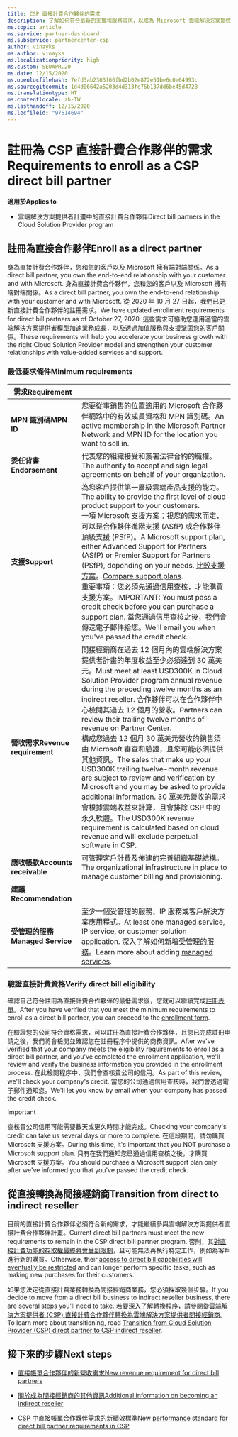 ```yaml
---
title: CSP 直接計費合作夥伴的需求
description: 了解如何符合最新的支援和服務需求，以成為 Microsoft 雲端解決方案提供者 (CSP) 計畫中的直接計費合作夥伴。
ms.topic: article
ms.service: partner-dashboard
ms.subservice: partnercenter-csp
author: vinayks
ms.author: vinayks
ms.localizationpriority: high
ms.custom: SEOAPR.20
ms.date: 12/15/2020
ms.openlocfilehash: 7efd3ab2303f66fbd2b02e872e51be6c0e64993c
ms.sourcegitcommit: 1d4d06642a5203d4d313fe76b137dd6be45d4728
ms.translationtype: HT
ms.contentlocale: zh-TW
ms.lasthandoff: 12/15/2020
ms.locfileid: "97514694"
---
```

# <a name="requirements-to-enroll-as-a-csp-direct-bill-partner"></a><span data-ttu-id="efe2b-103">註冊為 CSP 直接計費合作夥伴的需求</span><span class="sxs-lookup"><span data-stu-id="efe2b-103">Requirements to enroll as a CSP direct bill partner</span></span>

<span data-ttu-id="efe2b-104">**適用於**</span><span class="sxs-lookup"><span data-stu-id="efe2b-104">**Applies to**</span></span>

- <span data-ttu-id="efe2b-105">雲端解決方案提供者計畫中的直接計費合作夥伴</span><span class="sxs-lookup"><span data-stu-id="efe2b-105">Direct bill partners in the Cloud Solution Provider program</span></span>

## <a name="enroll-as-a-direct-partner"></a><span data-ttu-id="efe2b-106">註冊為直接合作夥伴</span><span class="sxs-lookup"><span data-stu-id="efe2b-106">Enroll as a direct partner</span></span>

<span data-ttu-id="efe2b-107">身為直接計費合作夥伴，您和您的客戶以及 Microsoft 擁有端對端關係。</span><span class="sxs-lookup"><span data-stu-id="efe2b-107">As a direct bill partner, you own the end-to-end relationship with your customer and with Microsoft.</span></span> <span data-ttu-id="efe2b-108">身為直接計費合作夥伴，您和您的客戶以及 Microsoft 擁有端對端關係。</span><span class="sxs-lookup"><span data-stu-id="efe2b-108">As a direct bill partner, you own the end-to-end relationship with your customer and with Microsoft.</span></span> <span data-ttu-id="efe2b-109">從 2020 年 10 月 27 日起，我們已更新直接計費合作夥伴的註冊需求。</span><span class="sxs-lookup"><span data-stu-id="efe2b-109">We have updated enrollment requirements for direct bill partners as of October 27, 2020.</span></span> <span data-ttu-id="efe2b-110">這些需求可協助您運用適當的雲端解決方案提供者模型加速業務成長，以及透過加值服務與支援鞏固您的客戶關係。</span><span class="sxs-lookup"><span data-stu-id="efe2b-110">These requirements will help you accelerate your business growth with the right Cloud Solution Provider model and strengthen your customer relationships with value-added services and support.</span></span>  

### <a name="minimum-requirements"></a><span data-ttu-id="efe2b-111">最低要求條件</span><span class="sxs-lookup"><span data-stu-id="efe2b-111">Minimum requirements</span></span>

|<span data-ttu-id="efe2b-112">**需求**</span><span class="sxs-lookup"><span data-stu-id="efe2b-112">**Requirement**</span></span>|                |
|--------------------------------|--------------------------------------------------------------|
|<span data-ttu-id="efe2b-113">**MPN 識別碼**</span><span class="sxs-lookup"><span data-stu-id="efe2b-113">**MPN ID**</span></span>   |<span data-ttu-id="efe2b-114">您要從事銷售的位置適用的 Microsoft 合作夥伴網路中的有效成員資格和 MPN 識別碼。</span><span class="sxs-lookup"><span data-stu-id="efe2b-114">An active membership in the Microsoft Partner Network and MPN ID for the location you want to sell in.</span></span>   |
|<span data-ttu-id="efe2b-115">**委任背書**</span><span class="sxs-lookup"><span data-stu-id="efe2b-115">**Endorsement**</span></span>   |<span data-ttu-id="efe2b-116">代表您的組織接受和簽署法律合約的職權。</span><span class="sxs-lookup"><span data-stu-id="efe2b-116">The authority to accept and sign legal agreements on behalf of your organization.</span></span>|
|<span data-ttu-id="efe2b-117">**支援**</span><span class="sxs-lookup"><span data-stu-id="efe2b-117">**Support**</span></span>   |<span data-ttu-id="efe2b-118">為您客戶提供第一層級雲端產品支援的能力。</span><span class="sxs-lookup"><span data-stu-id="efe2b-118">The ability to provide the first level of cloud product support to your customers.</span></span> <br/><span data-ttu-id="efe2b-119">一項 Microsoft 支援方案；視您的需求而定，可以是合作夥伴進階支援 (ASfP) 或合作夥伴頂級支援 (PSfP)。</span><span class="sxs-lookup"><span data-stu-id="efe2b-119">A Microsoft support plan, either Advanced Support for Partners (ASfP) or Premier Support for Partners (PSfP), depending on your needs.</span></span> <span data-ttu-id="efe2b-120">[比較支援方案](https://partner.microsoft.com/support/partnersupport)。</span><span class="sxs-lookup"><span data-stu-id="efe2b-120">[Compare support plans](https://partner.microsoft.com/support/partnersupport).</span></span><br/><span data-ttu-id="efe2b-121">重要事項：您必須先通過信用查核，才能購買支援方案。</span><span class="sxs-lookup"><span data-stu-id="efe2b-121">IMPORTANT: You must pass a credit check before you can purchase a support plan.</span></span> <span data-ttu-id="efe2b-122">當您通過信用查核之後，我們會傳送電子郵件給您。</span><span class="sxs-lookup"><span data-stu-id="efe2b-122">We'll email you when you've passed the credit check.</span></span> |
|<span data-ttu-id="efe2b-123">**營收需求**</span><span class="sxs-lookup"><span data-stu-id="efe2b-123">**Revenue requirement**</span></span>|<span data-ttu-id="efe2b-124">間接經銷商在過去 12 個月內的雲端解決方案提供者計畫的年度收益至少必須達到 30 萬美元。</span><span class="sxs-lookup"><span data-stu-id="efe2b-124">Must meet at least USD300K in Cloud Solution Provider program annual revenue during the preceding twelve months as an indirect reseller.</span></span> <span data-ttu-id="efe2b-125">合作夥伴可以在合作夥伴中心檢閱其過去 12 個月的營收。</span><span class="sxs-lookup"><span data-stu-id="efe2b-125">Partners can review their trailing twelve months of revenue on Partner Center.</span></span><br/><span data-ttu-id="efe2b-126">構成您過去 12 個月 30 萬美元營收的銷售須由 Microsoft 審查和驗證，且您可能必須提供其他資訊。</span><span class="sxs-lookup"><span data-stu-id="efe2b-126">The sales that make up your USD300K trailing twelve-month revenue are subject to review and verification by Microsoft and you may be asked to provide additional information.</span></span> <span data-ttu-id="efe2b-127">30 萬美元營收的需求會根據雲端收益來計算，且會排除 CSP 中的永久軟體。</span><span class="sxs-lookup"><span data-stu-id="efe2b-127">The USD300K revenue requirement is calculated based on cloud revenue and will exclude perpetual software in CSP.</span></span>|
|<span data-ttu-id="efe2b-128">**應收帳款**</span><span class="sxs-lookup"><span data-stu-id="efe2b-128">**Accounts receivable**</span></span> |<span data-ttu-id="efe2b-129">可管理客戶計費及佈建的完善組織基礎結構。</span><span class="sxs-lookup"><span data-stu-id="efe2b-129">The organizational infrastructure in place to manage customer billing and provisioning.</span></span>|
|<span data-ttu-id="efe2b-130">**建議**</span><span class="sxs-lookup"><span data-stu-id="efe2b-130">**Recommendation**</span></span>|             |
|<span data-ttu-id="efe2b-131">**受管理的服務**</span><span class="sxs-lookup"><span data-stu-id="efe2b-131">**Managed Service**</span></span>   |<span data-ttu-id="efe2b-132">至少一個受管理的服務、IP 服務或客戶解決方案應用程式。</span><span class="sxs-lookup"><span data-stu-id="efe2b-132">At least one managed service, IP service, or customer solution application.</span></span> <span data-ttu-id="efe2b-133">深入了解如何新增[受管理的服務](https://partner.microsoft.com/business-opportunities/managed-services-provider)。</span><span class="sxs-lookup"><span data-stu-id="efe2b-133">Learn more about adding [managed services](https://partner.microsoft.com/business-opportunities/managed-services-provider).</span></span>|


### <a name="verify-direct-bill-eligibility"></a><span data-ttu-id="efe2b-134">驗證直接計費資格</span><span class="sxs-lookup"><span data-stu-id="efe2b-134">Verify direct bill eligibility</span></span>

<span data-ttu-id="efe2b-135">確認自己符合註冊為直接計費合作夥伴的最低需求後，您就可以繼續完成[註冊表單](https://partner.microsoft.com/pcv/register/joinnow/enrollmentwelcome/Reseller/migrate?cloudInstance=Global)。</span><span class="sxs-lookup"><span data-stu-id="efe2b-135">After you have verified that you meet the minimum requirements to enroll as a direct bill partner, you can proceed to the [enrollment form](https://partner.microsoft.com/pcv/register/joinnow/enrollmentwelcome/Reseller/migrate?cloudInstance=Global).</span></span>

<span data-ttu-id="efe2b-136">在驗證您的公司符合資格需求，可以註冊為直接計費合作夥伴，且您已完成註冊申請之後，我們將會檢閱並確認您在註冊程序中提供的商務資訊。</span><span class="sxs-lookup"><span data-stu-id="efe2b-136">After we've verified that your company meets the eligibility requirements to enroll as a direct bill partner, and you've completed the enrollment application, we'll review and verify the business information you provided in the enrollment process.</span></span> <span data-ttu-id="efe2b-137">在此檢閱程序中，我們會查核貴公司的信用。</span><span class="sxs-lookup"><span data-stu-id="efe2b-137">As part of this review, we'll check your company's credit.</span></span> <span data-ttu-id="efe2b-138">當您的公司通過信用查核時，我們會透過電子郵件通知您。</span><span class="sxs-lookup"><span data-stu-id="efe2b-138">We'll let you know by email when your company has passed the credit check.</span></span>
>[!IMPORTANT]
><span data-ttu-id="efe2b-139">查核貴公司信用可能需要數天或更久時間才能完成。</span><span class="sxs-lookup"><span data-stu-id="efe2b-139">Checking your company's credit can take us several days or more to complete.</span></span> <span data-ttu-id="efe2b-140">在這段期間，請勿購買 Microsoft 支援方案。</span><span class="sxs-lookup"><span data-stu-id="efe2b-140">During this time, it's important that you NOT purchase a Microsoft support plan.</span></span> <span data-ttu-id="efe2b-141">只有在我們通知您已通過信用查核之後，才購買 Microsoft 支援方案。</span><span class="sxs-lookup"><span data-stu-id="efe2b-141">You should purchase a Microsoft support plan only after we've informed you that you've passed the credit check.</span></span>

## <a name="transition-from-direct-to-indirect-reseller"></a><span data-ttu-id="efe2b-142">從直接轉換為間接經銷商</span><span class="sxs-lookup"><span data-stu-id="efe2b-142">Transition from direct to indirect reseller</span></span>

<span data-ttu-id="efe2b-143">目前的直接計費合作夥伴必須符合新的需求，才能繼續參與雲端解決方案提供者直接計費合作夥伴計畫。</span><span class="sxs-lookup"><span data-stu-id="efe2b-143">Current direct bill partners must meet the new requirements to remain in the CSP direct bill partner program.</span></span> <span data-ttu-id="efe2b-144">否則，其[對直接計費功能的存取權最終將會受到限制](restricted-direct-bill-capabilities.md)，且可能無法再執行特定工作，例如為客戶進行新的購買。</span><span class="sxs-lookup"><span data-stu-id="efe2b-144">Otherwise, their [access to direct bill capabilities will eventually be restricted](restricted-direct-bill-capabilities.md) and can longer perform specific tasks, such as making new purchases for their customers.</span></span>

<span data-ttu-id="efe2b-145">如果您決定從直接計費業務轉換為間接經銷商業務，您必須採取幾個步驟。</span><span class="sxs-lookup"><span data-stu-id="efe2b-145">If you decide to move from a direct bill business to indirect reseller business, there are several steps you'll need to take.</span></span> <span data-ttu-id="efe2b-146">若要深入了解轉換程序，請參閱[從雲端解決方案提供者 (CSP) 直接計費合作夥伴轉換為雲端解決方案提供者間接經銷商](transition-direct-to-indirect.md)。</span><span class="sxs-lookup"><span data-stu-id="efe2b-146">To learn more about transitioning, read [Transition from Cloud Solution Provider (CSP) direct partner to CSP indirect reseller](transition-direct-to-indirect.md).</span></span>

## <a name="next-steps"></a><span data-ttu-id="efe2b-147">接下來的步驟</span><span class="sxs-lookup"><span data-stu-id="efe2b-147">Next steps</span></span>

- [<span data-ttu-id="efe2b-148">直接帳單合作夥伴的新營收需求</span><span class="sxs-lookup"><span data-stu-id="efe2b-148">New revenue requirement for direct bill partners</span></span>](./announcements/2020-october.md#13)
 
- [<span data-ttu-id="efe2b-149">關於成為間接經銷商的其他資訊</span><span class="sxs-lookup"><span data-stu-id="efe2b-149">Additional information on becoming an indirect reseller</span></span>](https://assetsprod.microsoft.com/csp-directbill-to-indirect-transition.pdf)

- [<span data-ttu-id="efe2b-150">CSP 中直接帳單合作夥伴需求的新績效標準</span><span class="sxs-lookup"><span data-stu-id="efe2b-150">New performance standard for direct bill partner requirements in CSP</span></span>](https://partner.microsoft.comresources/collection/new-performance-standard-for-direct-bill-partner-requirements-in-csp#/)
